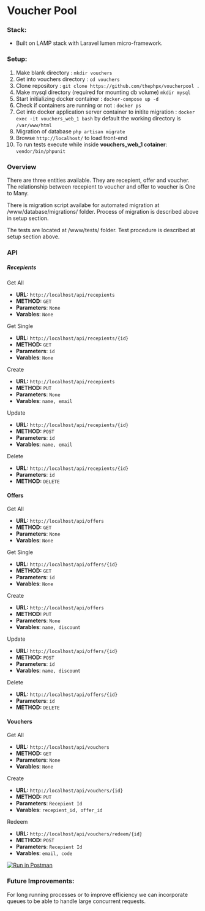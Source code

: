 # Voucher Pool

### Stack:
- Built on LAMP stack with Laravel lumen micro-framework.

### Setup:
1. Make blank directory : `mkdir vouchers`
2. Get into vouchers directory : `cd vouchers`
2. Clone repository : `git clone https://github.com/thephpx/voucherpool .`
2. Make mysql directory (required for mounting db volume) `mkdir mysql`
3. Start initializing docker container : `docker-compose up -d`
4. Check if containers are running or not : `docker ps`
5. Get into docker application server container to initite migration : `docker exec -it vouchers_web_1 bash` by default the working directory is `/var/www/html`
5. Migration of database `php artisan migrate`
6. Browse `http://localhost/` to load front-end
7. To run tests execute while inside **vouchers_web_1 cotainer**: `vendor/bin/phpunit`

### Overview

There are three entities available. They are recepient, offer and voucher. The relationship between recepient to voucher and offer to voucher is One to Many.

There is migration script availabe for automated migration at /www/database/migrations/ folder. Process of migration is described above in setup section.

The tests are located at /www/tests/ folder. Test procedure is described at setup section above.

### API

##### Recepients
Get All
- **URL:** `http://localhost/api/recepients`
- **METHOD:** `GET`
- **Parameters**: `None`
- **Varables**: `None`

Get Single
- **URL:** `http://localhost/api/recepients/{id}`
- **METHOD:** `GET`
- **Parameters**: `id`
- **Varables**: `None`

Create
- **URL:** `http://localhost/api/recepients`
- **METHOD:** `PUT`
- **Parameters**: `None`
- **Varables**: `name, email`

Update
- **URL:** `http://localhost/api/recepients/{id}`
- **METHOD:** `POST`
- **Parameters**: `id`
- **Varables**: `name, email`

Delete
- **URL:** `http://localhost/api/recepients/{id}`
- **Parameters**: `id`
- **METHOD:** `DELETE`


#### Offers
Get All
- **URL:** `http://localhost/api/offers`
- **METHOD:** `GET`
- **Parameters**: `None`
- **Varables**: `None`

Get Single
- **URL:** `http://localhost/api/offers/{id}`
- **METHOD:** `GET`
- **Parameters**: `id`
- **Varables**: `None`

Create
- **URL:** `http://localhost/api/offers`
- **METHOD:** `PUT`
- **Parameters**: `None`
- **Varables**: `name, discount`

Update
- **URL:** `http://localhost/api/offers/{id}`
- **METHOD:** `POST`
- **Parameters**: `id`
- **Varables**: `name, discount`

Delete
- **URL:** `http://localhost/api/offers/{id}`
- **Parameters**: `id`
- **METHOD:** `DELETE`

#### Vouchers
Get All
- **URL:** `http://localhost/api/vouchers`
- **METHOD:** `GET`
- **Parameters**: `None`
- **Varables**: `None`

Create
- **URL:** `http://localhost/api/vouchers/{id}`
- **METHOD:** `PUT`
- **Parameters**: `Recepient Id`
- **Varables**: `recepient_id, offer_id`

Redeem
- **URL:** `http://localhost/api/vouchers/redeem/{id}`
- **METHOD:** `POST`
- **Parameters**: `Recepient Id`
- **Varables**: `email, code`

[![Run in Postman](https://run.pstmn.io/button.svg)](https://app.getpostman.com/run-collection/9ccce162350cc342c9ee)


### Future Improvements:
For long running processes or to improve efficiency we can incorporate queues to be able to handle large concurrent requests.